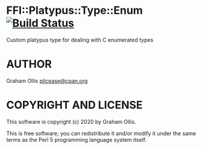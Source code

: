 # FFI::Platypus::Type::Enum [![Build Status](https://travis-ci.org/Perl5-FFI/FFI-Platypus-Type-Enum.svg)](http://travis-ci.org/Perl5-FFI/FFI-Platypus-Type-Enum)

Custom platypus type for dealing with C enumerated types

# AUTHOR

Graham Ollis <plicease@cpan.org>

# COPYRIGHT AND LICENSE

This software is copyright (c) 2020 by Graham Ollis.

This is free software; you can redistribute it and/or modify it under
the same terms as the Perl 5 programming language system itself.
